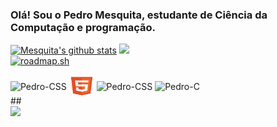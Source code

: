 ### Olá! Sou o Pedro Mesquita, estudante de Ciência da Computação e programação.

<div>
  <a href="https://github.com/PedroMesquitaa/github-readme-stats"><img height="160em" src="https://github-readme-stats.vercel.app/api?username=PedroMesquitaa&show_icons=true&include_all_commits=true&theme=city_lights&hide_border=true" alt="Mesquita's github stats" /></a>
  <a href="https://github.com/PedroMesquitaa/github-readme-stats"><img height="48%" src="https://github-readme-stats.vercel.app/api/top-langs/?username=PedroMesquitaa&layout=compact&theme=city_lights&hide_border=true" /></a> 
</div>
<div>
  <a href="https://roadmap.sh"><img height="275em" src="https://api.roadmap.sh/v1-badge/tall/6535a578b5d7a4eb01f9adcd?variant=dark" alt="roadmap.sh"/></a>
</div>


<div style="display: inline_block"><br>
  <img align="center" alt="Pedro-CSS" height="30" width="40" src="https://cdn.jsdelivr.net/gh/devicons/devicon/icons/javascript/javascript-original.svg" />
  <img align="center" alt="Pedro-HTML" height="30" width="40" src="https://raw.githubusercontent.com/devicons/devicon/master/icons/html5/html5-original.svg">
  <img align="center" alt="Pedro-CSS" height="30" width="40" src="https://cdn.jsdelivr.net/gh/devicons/devicon/icons/css3/css3-original.svg" />
  <img align="center" alt="Pedro-C" height="30" width="40" src="https://cdn.jsdelivr.net/gh/devicons/devicon/icons/c/c-original.svg" />
          
</div>   
##

<div> 
  <a href="https://www.linkedin.com/in/pedro-mesquita-b8b6a61b7/" target="_blank"><img src="https://img.shields.io/badge/-LinkedIn-%230077B5?style=for-the-badge&logo=linkedin&logoColor=white" target="_blank"></a> 
</div>
